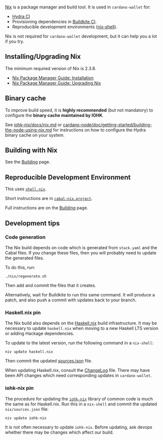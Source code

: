 [Nix](https://nixos.org) is a package manager and build tool. It is used in `cardano-wallet` for:
 - [Hydra CI](./Hydra)
 - Provisioning dependencies in [Buildkite CI](https://github.com/input-output-hk/cardano-wallet/blob/master/.buildkite/pipeline.yml#L1).
 - Reproducible development environments ([nix-shell](https://github.com/input-output-hk/cardano-wallet/blob/master/shell.nix#L1)).

Nix is not required for `cardano-wallet` development, but it can help you a lot if you try.

## Installing/Upgrading Nix

The minimum required version of Nix is 2.3.8.

- [Nix Package Manager Guide: Installation](https://nixos.org/manual/nix/stable/#ch-installing-binary)
- [Nix Package Manager Guide: Upgrading Nix](https://nixos.org/manual/nix/stable/#ch-upgrading-nix)

## Binary cache

To improve build speed, it is **highly recommended** (but not mandatory) to configure the **binary cache maintained by IOHK**.

See [iohk-nix/docs/nix.md](https://github.com/input-output-hk/iohk-nix/blob/8b1d65ba294708b12d7b15103ac35431d9b60819/docs/nix.md) or [cardano-node/doc/getting-started/building-the-node-using-nix.md](https://github.com/input-output-hk/cardano-node/blob/468f52e5a6a2f18a2a89218a849d702481819f0b/doc/getting-started/building-the-node-using-nix.md#building-under-nix)
for instructions on how to configure the Hydra binary cache on your system.

## Building with Nix

See the [Building](./Building#Nix) page.

## Reproducible Development Environment

This uses [`shell.nix`](https://github.com/input-output-hk/cardano-wallet/blob/master/shell.nix).

Short instructions are in [`cabal-nix.project`](https://github.com/input-output-hk/cardano-wallet/blob/master/cabal-nix.project).

Full instructions are on the [Building](./Building#cabalnix-build) page.

## Development tips

### Code generation

The Nix build depends on code which is generated from `stack.yaml` and
the Cabal files. If you change these files, then you will probably
need to update the generated files.

To do this, run:

```
./nix/regenerate.sh
```

Then add and commit the files that it creates.

Alternatively, wait for Buildkite to run this same command. It will
produce a patch, and also push a commit with updates back to your
branch.

### Haskell.nix pin

The Nix build also depends on the [Haskell.nix](https://github.com/input-output-hk/haskell.nix) build infrastructure. It may be necessary to update `haskell.nix` when moving to a
new Haskell LTS version or adding Hackage dependencies.

To update to the latest version, run the following command in a `nix-shell`:

```
niv update haskell.nix
```

Then commit the updated
[sources.json](https://github.com/input-output-hk/cardano-wallet/blob/master/nix/sources.json#L1)
file.

When updating Haskell.nix, consult the [ChangeLog](https://github.com/input-output-hk/haskell.nix/blob/master/changelog.md#L1) file. There may have been API changes which need corresponding updates in `cardano-wallet`.

### iohk-nix pin

The procedure for updating the [`iohk-nix`](https://github.com/input-output-hk/iohk-nix) library of common code is much the same as for Haskell.nix. Run this in a `nix-shell` and commit the updated `nix/sources.json` file:

```
niv update iohk-nix
```

It is not often necessary to update `iohk-nix`. Before updating, ask devops whether there may be changes which affect our build.

